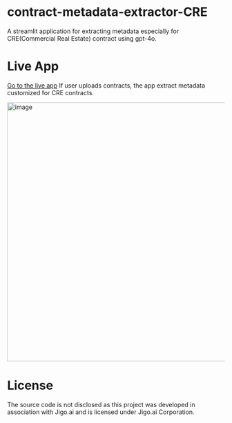 # contract-metadata-extractor-CRE
A streamlit application for extracting metadata especially for CRE(Commercial Real Estate) contract using gpt-4o.

# Live App
[Go to the live app](http://20.14.104.147:8080/)
If user uploads contracts, the app extract metadata customized for CRE contracts.

<img width="600" alt="image" src="https://github.com/user-attachments/assets/edd0c1e5-674d-4e9a-ae81-160b445a96e6" />

# License
The source code is not disclosed as this project was developed in association with Jigo.ai and is licensed under Jigo.ai Corporation.
